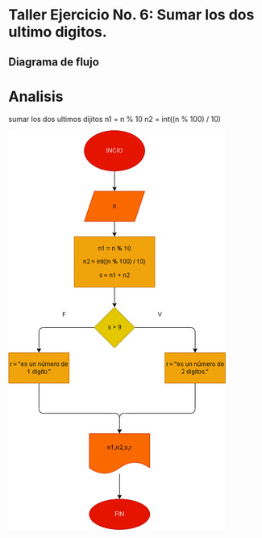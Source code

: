 # Taller Ejercicio No. 6: Sumar los dos ultimo digitos.

## Diagrama de flujo

# Analisis
sumar los dos ultimos dijitos
n1 = n % 10
n2 = int((n % 100) / 10)

![Diagrama de flujo](diagrama.png "Diagrama de flujo")